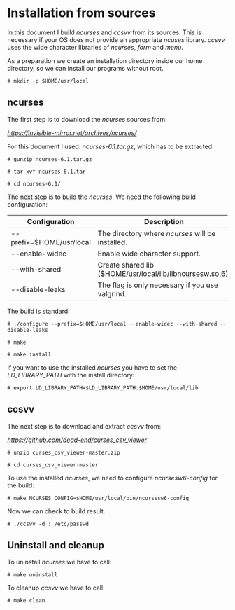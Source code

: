 # Installation from sources

In this document I build *ncurses* and *ccsvv* from its sources. This is necessary if your OS does not
provide an appropriate *ncuses* library. *ccsvv* uses the wide character libraries of *ncurses*, *form*
and *menu*.

As a preparation we create an installation directory inside our home directory, so we can install our
programs without root.

```
# mkdir -p $HOME/usr/local
```

## ncurses

The first step is to download the *ncurses* sources from:

*https://invisible-mirror.net/archives/ncurses/*

For this document I used: *ncurses-6.1.tar.gz*, which has to be extracted.

```
# gunzip ncurses-6.1.tar.gz

# tar xvf ncurses-6.1.tar

# cd ncurses-6.1/
```

The next step is to build the *ncurses*. We need the following build configuration:

Configuration           |Description
------------------------|-----------
--prefix=$HOME/usr/local|The directory where *ncurses* will be installed.
--enable-widec          |Enable wide character support.
--with-shared           |Create shared lib ($HOME/usr/local/lib/libncursesw.so.6).
--disable-leaks         |The flag is only necessary if you use valgrind.

The build is standard:

```
# ./configure --prefix=$HOME/usr/local --enable-widec --with-shared --disable-leaks

# make

# make install
```

If you want to use the installed *ncurses* you have to set the *LD_LIBRARY_PATH* with
the install directory:

```
# export LD_LIBRARY_PATH=$LD_LIBRARY_PATH:$HOME/usr/local/lib
```

## ccsvv

The next step is to download and extract *ccsvv* from: 

*https://github.com/dead-end/curses_csv_viewer*


```
# unzip curses_csv_viewer-master.zip

# cd curses_csv_viewer-master
```
To use the installed *ncurses*, we need to configure *ncursesw6-config* for the build:

```
# make NCURSES_CONFIG=$HOME/usr/local/bin/ncursesw6-config
```

Now we can check to build result.

```
# ./ccsvv -d : /etc/passwd
```

## Uninstall and cleanup

To uninstall *ncurses* we have to call:

```
# make uninstall
```

To cleanup *ccsvv* we have to call:

```
# make clean
```
